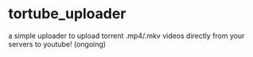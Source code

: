 # tortube_uploader
a simple uploader to upload torrent .mp4/.mkv videos directly from your servers to youtube! (ongoing)
